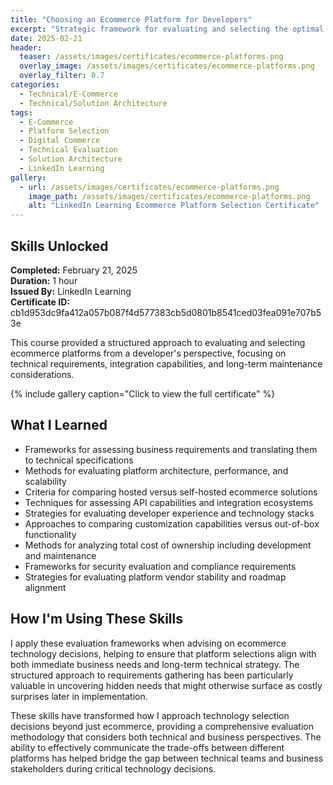 ```yaml
---
title: "Choosing an Ecommerce Platform for Developers"
excerpt: "Strategic framework for evaluating and selecting the optimal ecommerce platform based on technical requirements, business needs, and development considerations"
date: 2025-02-21
header:
  teaser: /assets/images/certificates/ecommerce-platforms.png
  overlay_image: /assets/images/certificates/ecommerce-platforms.png
  overlay_filter: 0.7
categories:
  - Technical/E-Commerce
  - Technical/Solution Architecture
tags:
  - E-Commerce
  - Platform Selection
  - Digital Commerce
  - Technical Evaluation
  - Solution Architecture
  - LinkedIn Learning
gallery:
  - url: /assets/images/certificates/ecommerce-platforms.png
    image_path: /assets/images/certificates/ecommerce-platforms.png
    alt: "LinkedIn Learning Ecommerce Platform Selection Certificate"
---
```


## Skills Unlocked

**Completed:** February 21, 2025  
**Duration:** 1 hour  
**Issued By:** LinkedIn Learning  
**Certificate ID:** cb1d953dc9fa412a057b087f4d577383cb5d0801b8541ced03fea091e707b53e

This course provided a structured approach to evaluating and selecting ecommerce platforms from a developer's perspective, focusing on technical requirements, integration capabilities, and long-term maintenance considerations.

{% include gallery caption="Click to view the full certificate" %}

## What I Learned

* Frameworks for assessing business requirements and translating them to technical specifications
* Methods for evaluating platform architecture, performance, and scalability
* Criteria for comparing hosted versus self-hosted ecommerce solutions
* Techniques for assessing API capabilities and integration ecosystems
* Strategies for evaluating developer experience and technology stacks
* Approaches to comparing customization capabilities versus out-of-box functionality
* Methods for analyzing total cost of ownership including development and maintenance
* Frameworks for security evaluation and compliance requirements
* Strategies for evaluating platform vendor stability and roadmap alignment

## How I'm Using These Skills

I apply these evaluation frameworks when advising on ecommerce technology decisions, helping to ensure that platform selections align with both immediate business needs and long-term technical strategy. The structured approach to requirements gathering has been particularly valuable in uncovering hidden needs that might otherwise surface as costly surprises later in implementation.

These skills have transformed how I approach technology selection decisions beyond just ecommerce, providing a comprehensive evaluation methodology that considers both technical and business perspectives. The ability to effectively communicate the trade-offs between different platforms has helped bridge the gap between technical teams and business stakeholders during critical technology decisions.